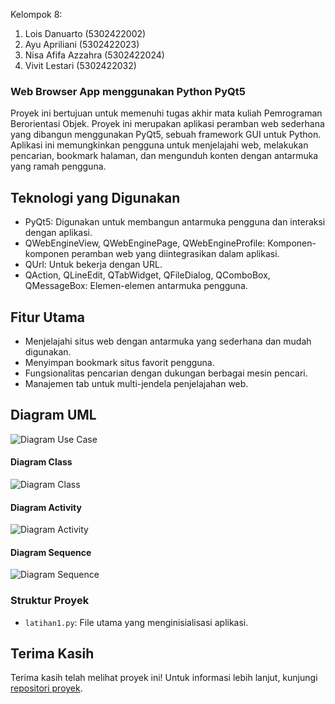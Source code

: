 Kelompok 8:

1. Lois Danuarto (5302422002)
2. Ayu Apriliani (5302422023)
3. Nisa Afifa Azzahra (5302422024)
4. Vivit Lestari (5302422032)

### Web Browser App menggunakan Python PyQt5

Proyek ini bertujuan untuk memenuhi tugas akhir mata kuliah Pemrograman Berorientasi Objek.
Proyek ini merupakan aplikasi peramban web sederhana yang dibangun menggunakan PyQt5, sebuah framework GUI untuk Python. Aplikasi ini memungkinkan pengguna untuk menjelajahi web, melakukan pencarian, bookmark halaman, dan mengunduh konten dengan antarmuka yang ramah pengguna.

## Teknologi yang Digunakan
- PyQt5: Digunakan untuk membangun antarmuka pengguna dan interaksi dengan aplikasi.
- QWebEngineView, QWebEnginePage, QWebEngineProfile: Komponen-komponen peramban web yang diintegrasikan dalam aplikasi.
- QUrl: Untuk bekerja dengan URL.
- QAction, QLineEdit, QTabWidget, QFileDialog, QComboBox, QMessageBox: Elemen-elemen antarmuka pengguna.

## Fitur Utama
- Menjelajahi situs web dengan antarmuka yang sederhana dan mudah digunakan.
- Menyimpan bookmark situs favorit pengguna.
- Fungsionalitas pencarian dengan dukungan berbagai mesin pencari.
- Manajemen tab untuk multi-jendela penjelajahan web.

## Diagram UML

![Diagram Use Case](https://github.com/Zorayata18/Web-Browser-kelompok-8/blob/main/diagramusecase.jpg)

#### Diagram Class

![Diagram Class](https://github.com/Zorayata18/Web-Browser-kelompok-8/blob/main/diagramclasss.jpg)

#### Diagram Activity

![Diagram Activity](https://github.com/Zorayata18/Web-Browser-kelompok-8/blob/main/activitydiagram.jpg)

#### Diagram Sequence

![Diagram Sequence](https://github.com/Zorayata18/Web-Browser-kelompok-8/blob/main/sequence%20diagram.drawio.png)


### Struktur Proyek
- `latihan1.py`: File utama yang menginisialisasi aplikasi.

## Terima Kasih
Terima kasih telah melihat proyek ini! Untuk informasi lebih lanjut, kunjungi [repositori proyek](link_repositori).
